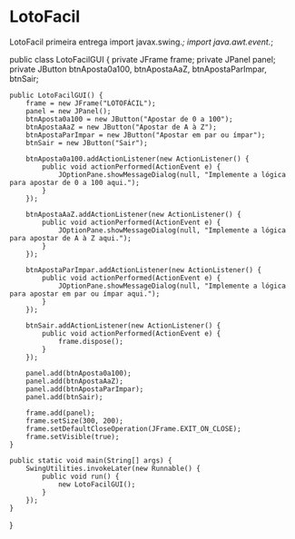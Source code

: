 # LotoFacil
LotoFacil primeira entrega
import javax.swing.*;
import java.awt.event.*;

public class LotoFacilGUI {
    private JFrame frame;
    private JPanel panel;
    private JButton btnAposta0a100, btnApostaAaZ, btnApostaParImpar, btnSair;

    public LotoFacilGUI() {
        frame = new JFrame("LOTOFÁCIL");
        panel = new JPanel();
        btnAposta0a100 = new JButton("Apostar de 0 a 100");
        btnApostaAaZ = new JButton("Apostar de A à Z");
        btnApostaParImpar = new JButton("Apostar em par ou ímpar");
        btnSair = new JButton("Sair");

        btnAposta0a100.addActionListener(new ActionListener() {
            public void actionPerformed(ActionEvent e) {
                JOptionPane.showMessageDialog(null, "Implemente a lógica para apostar de 0 a 100 aqui.");
            }
        });

        btnApostaAaZ.addActionListener(new ActionListener() {
            public void actionPerformed(ActionEvent e) {
                JOptionPane.showMessageDialog(null, "Implemente a lógica para apostar de A à Z aqui.");
            }
        });

        btnApostaParImpar.addActionListener(new ActionListener() {
            public void actionPerformed(ActionEvent e) {
                JOptionPane.showMessageDialog(null, "Implemente a lógica para apostar em par ou ímpar aqui.");
            }
        });

        btnSair.addActionListener(new ActionListener() {
            public void actionPerformed(ActionEvent e) {
                frame.dispose();
            }
        });

        panel.add(btnAposta0a100);
        panel.add(btnApostaAaZ);
        panel.add(btnApostaParImpar);
        panel.add(btnSair);

        frame.add(panel);
        frame.setSize(300, 200);
        frame.setDefaultCloseOperation(JFrame.EXIT_ON_CLOSE);
        frame.setVisible(true);
    }

    public static void main(String[] args) {
        SwingUtilities.invokeLater(new Runnable() {
            public void run() {
                new LotoFacilGUI();
            }
        });
    }
}
